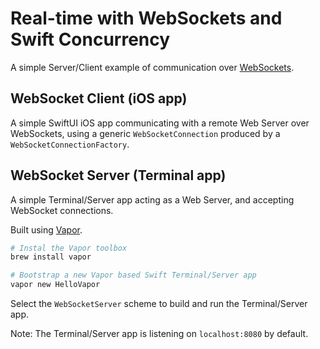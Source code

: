 # Real-time with WebSockets and Swift Concurrency

A simple Server/Client example of communication over [WebSockets](https://datatracker.ietf.org/doc/html/rfc6455).

## WebSocket Client (iOS app)

A simple SwiftUI iOS app communicating with a remote Web Server over WebSockets,
using a generic `WebSocketConnection` produced by a `WebSocketConnectionFactory`.

## WebSocket Server (Terminal app)

A simple Terminal/Server app acting as a Web Server, and accepting WebSocket connections.

Built using [Vapor](https://docs.vapor.codes/).

```bash
# Instal the Vapor toolbox
brew install vapor

# Bootstrap a new Vapor based Swift Terminal/Server app
vapor new HelloVapor
```

Select the `WebSocketServer` scheme to build and run the Terminal/Server app.

Note: The Terminal/Server app is listening on `localhost:8080` by default.
